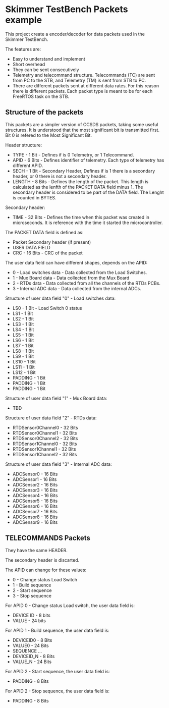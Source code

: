 # Skimmer TestBench Packets example

This project create a encoder/decoder for data packets used in the Skimmer TestBench.

The features are:
* Easy to understand and implement
* Short overhead
* They can be sent consecutively
* Telemetry and telecommand structure. Telecommands (TC) are sent from PC to the STB, and Telemetry (TM) is sent from STB to PC.
* There are different packets sent at different data rates. For this reason there is different packets. Each packet type is meant to be for each FreeRTOS task on the STB.

## Structure of the packets

This packets are a simpler version of CCSDS packets, taking some useful structures. It is understood that the most significant bit is transmitted first. Bit 0 is refered to the Most Significant Bit.

Header structure:
* TYPE - 1 Bit - Defines if is 0 Telemetry, or 1 Telecommand.
* APID - 6 Bits - Defines identifier of telemetry. Each type of telemetry has different APID.
* SECH - 1 Bit - Secondary Header, Defines if is 1 there is a secondary header, or 0 there is not a secondary header.
* LENGTH - 8 Bits - Defines the length of the packet. This length is calculated as the lenfth of the PACKET DATA field minus 1. The secondary header is considered to be part of the DATA field. The Lenght is counted in BYTES.


Secondary header:
* TIME - 32 Bits - Defines the time when this packet was created in microseconds. It is reference with the time it started the microcontroller.

The PACKET DATA field is defined as:
* Packet Secondary header (if present)
* USER DATA FIELD
* CRC - 16 Bits - CRC of the packet

The user data field can have different shapes, depends on the APID:
* 0 - Load switches data - Data collected from the Load Switches.
* 1 - Mux Board data - Data collected from the Mux Board
* 2 - RTDs data - Data collected from all the channels of the RTDs PCBs.
* 3 - Internal ADC data - Data collected from the internal ADCs.

Structure of user data field "0" - Load switches data:
* LS0 - 1 Bit - Load Switch 0 status
* LS1 - 1 Bit
* LS2 - 1 Bit
* LS3 - 1 Bit
* LS4 - 1 Bit
* LS5 - 1 Bit
* LS6 - 1 Bit
* LS7 - 1 Bit
* LS8 - 1 Bit
* LS9 - 1 Bit
* LS10 - 1 Bit
* LS11 - 1 Bit
* LS12 - 1 Bit
* PADDING - 1 Bit
* PADDING - 1 Bit
* PADDING - 1 Bit

Structure of user data field "1" - Mux Board data:
* TBD

Structure of user data field "2" - RTDs data:
* RTDSensor0Channel0 - 32 Bits
* RTDSensor0Channel1 - 32 Bits
* RTDSensor0Channel2 - 32 Bits
* RTDSensor1Channel0 - 32 Bits
* RTDSensor1Channel1 - 32 Bits
* RTDSensor1Channel2 - 32 Bits
 
Structure of user data field "3" - Internal ADC data:
* ADCSensor0 - 16 Bits
* ADCSensor1 - 16 Bits
* ADCSensor2 - 16 Bits
* ADCSensor3 - 16 Bits
* ADCSensor4 - 16 Bits
* ADCSensor5 - 16 Bits
* ADCSensor6 - 16 Bits
* ADCSensor7 - 16 Bits
* ADCSensor8 - 16 Bits
* ADCSensor9 - 16 Bits

## TELECOMMANDS Packets

They have the same HEADER.

The secondary header is discarted.

The APID can change for these values:
* 0 - Change status Load Switch
* 1 - Build sequence
* 2 - Start sequence
* 3 - Stop sequence

For APID 0 - Change status Load switch, the user data field is:
* DEVICE ID - 8 bits
* VALUE - 24 bits

For APID 1 - Build sequence, the user data field is:
* DEVICEID0 - 8 Bits
* VALUE0 - 24 Bits
* SEQUENCE ...
* DEVICEID_N - 8 Bits
* VALUE_N - 24 Bits

For APID 2 - Start sequence, the user data field is:
* PADDING - 8 Bits
  
For APID 2 - Stop sequence, the user data field is:
* PADDING - 8 Bits